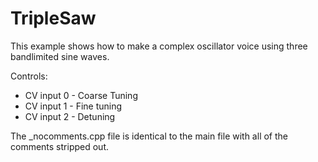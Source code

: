 # TripleSaw

This example shows how to make a complex oscillator voice using three bandlimited sine waves.

Controls: 

* CV input 0 - Coarse Tuning
* CV input 1 - Fine tuning
* CV input 2 - Detuning

The _nocomments.cpp file is identical to the main file with all of the comments stripped out.

